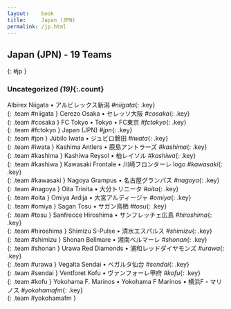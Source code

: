 ```yaml
---
layout:    book
title:     Japan (JPN)
permalink: /jp.html
---
```


## Japan (JPN) - 19 Teams
{: #jp }









### Uncategorized _(19)_{:.count}

Albirex Niigata • アルビレックス新潟   _#niigata_{: .key} <br>
{: .team #niigata }
Cerezo Osaka • セレッソ大阪   _#cosaka_{: .key} <br>
{: .team #cosaka }
FC Tokyo • Tokyo • FC東京   _#fctokyo_{: .key} <br>
{: .team #fctokyo }
Japan  (JPN)  _#jpn_{: .key} <br>
{: .team #jpn }
Júbilo Iwata • ジュビロ磐田   _#iwata_{: .key} <br>
{: .team #iwata }
Kashima Antlers • 鹿島アントラーズ   _#kashima_{: .key} <br>
{: .team #kashima }
Kashiwa Reysol • 柏レイソル   _#kashiwa_{: .key} <br>
{: .team #kashiwa }
Kawasaki Frontale • 川崎フロンターレ logo   _#kawasaki_{: .key} <br>
{: .team #kawasaki }
Nagoya Grampus • 名古屋グランパス   _#nagoya_{: .key} <br>
{: .team #nagoya }
Oita Trinita • 大分トリニータ   _#oita_{: .key} <br>
{: .team #oita }
Omiya Ardija • 大宮アルディージャ   _#omiya_{: .key} <br>
{: .team #omiya }
Sagan Tosu • サガン鳥栖   _#tosu_{: .key} <br>
{: .team #tosu }
Sanfrecce Hiroshima • サンフレッチェ広島   _#hiroshima_{: .key} <br>
{: .team #hiroshima }
Shimizu S-Pulse • 清水エスパルス   _#shimizu_{: .key} <br>
{: .team #shimizu }
Shonan Bellmare • 湘南ベルマーレ   _#shonan_{: .key} <br>
{: .team #shonan }
Urawa Red Diamonds • 浦和レッドダイヤモンズ   _#urawa_{: .key} <br>
{: .team #urawa }
Vegalta Sendai • ベガルタ仙台   _#sendai_{: .key} <br>
{: .team #sendai }
Ventforet Kofu • ヴァンフォーレ甲府   _#kofu_{: .key} <br>
{: .team #kofu }
Yokohama F. Marinos • Yokohama F Marinos • 横浜F・マリノス   _#yokohamafm_{: .key} <br>
{: .team #yokohamafm }


 
